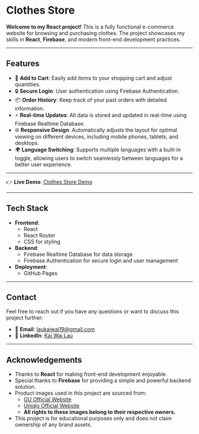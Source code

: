 # Clothes Store

**Welcome to my React project!** This is a fully functional e-commerce website for browsing and purchasing clothes. The project showcases my skills in **React**, **Firebase**, and modern front-end development practices.

---

## Features

- 🛒 **Add to Cart**: Easily add items to your shopping cart and adjust quantities.
- 🔒 **Secure Login**: User authentication using Firebase Authentication.
- 📦 **Order History**: Keep track of your past orders with detailed information.
- ⚡ **Real-time Updates**: All data is stored and updated in real-time using Firebase Realtime Database.
- 🌐 **Responsive Design**: Automatically adjusts the layout for optimal viewing on different devices, including mobile phones, tablets, and desktops.
- 🌍 **Language Switching**: Supports multiple languages with a built-in toggle, allowing users to switch seamlessly between languages for a better user experience.


---

👉 **Live Demo**: [Clothes Store Demo](https://wai-i.github.io/clothesstore/)

---

## Tech Stack

- **Frontend**:
  - React
  - React Router
  - CSS for styling
- **Backend**:
  - Firebase Realtime Database for data storage
  - Firebase Authentication for secure login and user management
- **Deployment**:
  - GitHub Pages

---

## Contact

Feel free to reach out if you have any questions or want to discuss this project further:

- 📧 **Email**: [laukaiwai19@gmail.com](mailto:laukaiwai19@Gmail.com)
- 🔗 **LinkedIn**: [Kai Wai Lau](https://www.linkedin.com/in/kai-wai-lau-973383a8/)

---

## Acknowledgements

- Thanks to **React** for making front-end development enjoyable.
- Special thanks to **Firebase** for providing a simple and powerful backend solution.
- Product images used in this project are sourced from:
  - [GU Official Website](https://www.gu-global.com/)
  - [Uniqlo Official Website](https://www.uniqlo.com/)
  - **All rights to these images belong to their respective owners.**
- This project is for educational purposes only and does not claim ownership of any brand assets.
